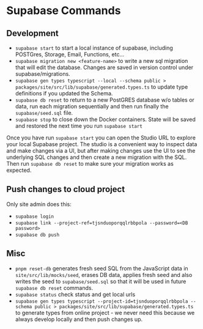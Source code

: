 # Supabase Commands

## Development

- `supabase start` to start a local instance of supabase, including POSTGres, Storage, Email, Functions, etc...
- `supabase migration new <feature-name>` to write a new sql migration that will edit the database. Changes are saved in version control under supabase/migrations.
- `supabase gen types typescript --local --schema public > packages/site/src/lib/supabase/generated.types.ts` to update type definitions if you updated the Schema.
- `supabase db reset` to return to a new PostGRES database w/o tables or data, run each migration sequentially and then run finally the `supabase/seed.sql` file.
- `supabase stop` to close down the Docker containers. State will be saved and restored the next time you run `supabase start`

Once you have run `supabase start` you can open the Studio URL to explore your local Supabase project. The studio is a convenient way to inspect data and make changes via a UI, but after making changes use the UI to see the underlying SQL changes and then create a new migration with the SQL. Then run `supabase db reset` to make sure your migration works as expected.

## Push changes to cloud project

Only site admin does this:

- `supabase login`
- `supabase link --project-ref=tjsnduoporqqlrbbpola --password=<DB password>`
- `supabase db push`

## Misc

- `pnpm reset-db` generates fresh seed SQL from the JavaScript data in `site/src/lib/mocks/seed`, erases DB data, applies fresh seed and also writes the seed to `supabase/seed.sql` so that it will be used in future `supabase db reset` commands.
- `supabase status` check status and get local urls
- `supabase gen types typescript --project-id=tjsnduoporqqlrbbpola --schema public > packages/site/src/lib/supabase/generated.types.ts` to generate types from online project - we never need this because we always develop locally and then push changes up.
